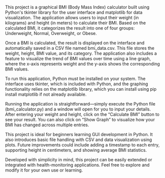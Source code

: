 This project is a graphical BMI (Body Mass Index) calculator built using Python's tkinter library for the user interface and matplotlib for data visualization. The application allows users to input their weight (in kilograms) and height (in meters) to calculate their BMI. Based on the calculated BMI, it categorizes the result into one of four groups: Underweight, Normal, Overweight, or Obese.

Once a BMI is calculated, the result is displayed on the interface and automatically saved in a CSV file named bmi_data.csv. This file stores the weight, height, BMI value, and its category. The application also includes a feature to visualize the trend of BMI values over time using a line graph, where the x-axis represents weight and the y-axis shows the corresponding BMI values.

To run this application, Python must be installed on your system. The interface uses tkinter, which is included with Python, and the graphing functionality relies on the matplotlib library, which you can install using pip install matplotlib if not already available.

Running the application is straightforward—simply execute the Python file (bmi_calculator.py) and a window will open for you to input your details. After entering your weight and height, click on the “Calculate BMI” button to see your result. You can also click on “Show Graph” to visualize how your BMI has changed across multiple entries.

This project is ideal for beginners learning GUI development in Python. It also introduces basic file handling with CSV and data visualization using plots. Future improvements could include adding a timestamp to each entry, supporting height in centimeters, and showing average BMI statistics.

Developed with simplicity in mind, this project can be easily extended or integrated with health-monitoring applications. Feel free to explore and modify it for your own use or learning.

